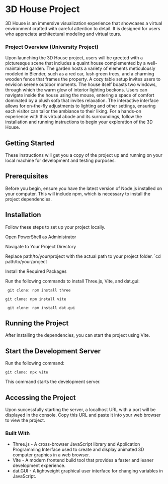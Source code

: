 # 3D House Project

3D House is an immersive visualization experience that showcases a virtual environment crafted with careful attention to detail. It is designed for users who appreciate architectural modeling and virtual tours.
### Project Overview (University Project)
Upon launching the 3D House project, users will be greeted with a picturesque scene that includes a quaint house complemented by a well-maintained garden. The garden hosts a variety of elements meticulously modeled in Blender, such as a red car, lush green trees, and a charming wooden fence that frames the property. A cozy table setup invites users to envision serene outdoor moments.
The house itself boasts two windows, through which the warm glow of interior lighting beckons. Users can navigate inside the house using the mouse, entering a space of comfort dominated by a plush sofa that invites relaxation. The interactive interface allows for on-the-fly adjustments to lighting and other settings, ensuring each visitor can tailor the ambiance to their liking.
For a hands-on experience with this virtual abode and its surroundings, follow the installation and running instructions to begin your exploration of the 3D House.


## Getting Started
These instructions will get you a copy of the project up and running on your local machine for development and testing purposes.

## Prerequisites
Before you begin, ensure you have the latest version of Node.js installed on your computer. This will include npm, which is necessary to install the project dependencies.

## Installation
Follow these steps to set up your project locally.

Open PowerShell as Administrator

Navigate to Your Project Directory

Replace path/to/your/project with the actual path to your project folder.
`cd path/to/your/project

Install the Required Packages

Run the following commands to install Three.js, Vite, and dat.gui:
```
 git clone: npm install three
 ```
 ```
 git clone: npm install vite
```
```
 git clone: npm install dat.gui
```
## Running the Project
After installing the dependencies, you can start the project using Vite.

## Start the Development Server

Run the following command:
```
git clone: npx vite
```
This command starts the development server.

## Accessing the Project
Upon successfully starting the server, a localhost URL with a port will be displayed in the console. Copy this URL and paste it into your web browser to view the project.

### Built With
- Three.js - A cross-browser JavaScript library and Application Programming Interface used to create and display animated 3D computer graphics in a web browser.
- Vite - A modern frontend build tool that provides a faster and leaner development experience.
- dat.GUI - A lightweight graphical user interface for changing variables in JavaScript.
